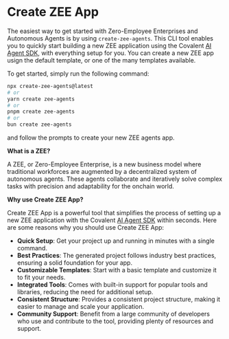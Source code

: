 # Create ZEE App

The easiest way to get started with Zero-Employee Enterprises and Autonomous Agents is by using `create-zee-agents`. This CLI tool enables you to quickly start building a new ZEE application using the Covalent [AI Agent SDK](https://github.com/covalenthq/ai-agent-sdk), with everything setup for you. You can create a new ZEE app usign the default template, or one of the many templates available.

To get started, simply run the following command:

```sh
npx create-zee-agents@latest
# or
yarn create zee-agents
# or
pnpm create zee-agents
# or
bun create zee-agents
```

and follow the prompts to create your new ZEE agents app.

**What is a ZEE?**

A ZEE, or Zero-Employee Enterprise, is a new business model where traditional workforces are augmented by a decentralized system of autonomous agents. These agents collaborate and iteratively solve complex tasks with precision and adaptability for the onchain world.

**Why use Create ZEE App?**

Create ZEE App is a powerful tool that simplifies the process of setting up a new ZEE application with the Covalent [AI Agent SDK](https://github.com/covalenthq/ai-agent-sdk) within seconds. Here are some reasons why you should use Create ZEE App:

- **Quick Setup**: Get your project up and running in minutes with a single command.
- **Best Practices**: The generated project follows industry best practices, ensuring a solid foundation for your app.
- **Customizable Templates**: Start with a basic template and customize it to fit your needs.
- **Integrated Tools**: Comes with built-in support for popular tools and libraries, reducing the need for additional setup.
- **Consistent Structure**: Provides a consistent project structure, making it easier to manage and scale your application.
- **Community Support**: Benefit from a large community of developers who use and contribute to the tool, providing plenty of resources and support.

